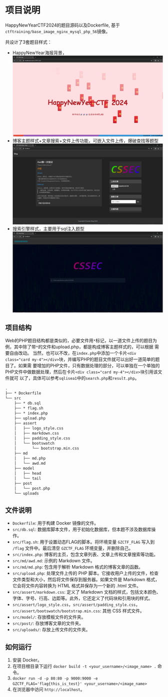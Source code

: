 # 项目说明

HappyNewYearCTF2024的题目源码以及Dockerfile, 基于`ctftraining/base_image_nginx_mysql_php_56`镜像。

共设计了3套题目样式：
- HappyNewYear海报背景，
  ![img.png](Web/img/img1.png)
- 博客主题样式+文章搜索+文件上传功能，可嵌入文件上传，爆破查找等题型
  ![img.png](Web/img/img2.png)
- 搜索引擎样式，主要用于sql注入题型
  ![img.png](Web/img/img3.png)

## 项目结构
Web的PHP题目结构都是类似的，必要文件用`*`标记，以一道文件上传的题目为例，其中除了带`*`的文件和upload.php，都是构成博客主题样式的，可以根据
需要自由改动。
当然，也可以不改，在`index.php`中添加一个卡片`<div class="card my-4"></div>`块，并编写PHP的题目文件就可以出好一道简单的题目了。如果需
要增加的PHP文件，只有数据处理的部分，可以单独在一个单独的PHP文件中做数据处理，然后在卡片`<div class="card my-4"></div>`块引用该文件就可
以了，具体可以参考`sqlisea1`中的`search.php`和`result.php`。
```
.
├── * Dockerfile
└── src
    ├── * db.sql
    ├── * flag.sh
    ├── * index.php
    ├── upload.php
    ├── assert
    │   ├── logo_style.css
    │   ├── markdown.css
    │   ├── padding_style.css
    │   └── bootswatch
    │       └── bootstrap.min.css
    ├── md
    │   ├── md.php
    │   └── awd.md    
    ├── model
    │   ├── head
    │   └── tail
    ├── post
    │   └── post.php
    └── uploads
```

## 文件说明

- `Dockerfile`: 用于构建 Docker 镜像的文件。
- `src/db.sql`: 数据库脚本文件，用于初始化数据库，但本题不涉及数据库操作。
- `src/flag.sh`: 用于设置动态FLAG的脚本。将环境变量 `GZCTF_FLAG` 写入到 `/flag` 文件中。最后清空 `GZCTF_FLAG` 环境变量，并删除自己。
- `src/index.php`: 博客的主页，包含文章列表、文章上传和文章搜索等功能。
- `src/md/awd.md`: 示例的 Markdown 文件。
- `src/md/md.php`: 包含用于解析 Markdown 格式的博客文章的函数。
- `src/upload.php`: 处理文件上传的 PHP 脚本。它接收用户上传的文件，检查文件类型和大小，然后将文件保存到服务器。如果文件是 Markdown 格式，它会将文件内容转换为 HTML 格式并保存为一个新的 .html 文件。
- `src/assert/markdown.css`: 定义了 Markdown 文档的样式，包括文本颜色、字体、字号、行高、边距等。此外，它还定义了代码块和引用块的样式。
- `src/assert/logo_style.css`，`src/assert/padding_style.css`，`src/assert/bootswatch/bootstrap.min.css`: 其他 CSS 样式文件。
- `src/model/`: 存放模板文件的文件夹。
- `src/post/`: 存放博客文章的文件夹。
- `src/uploads/`: 存放上传文件的文件夹。

## 如何运行

1. 安装 Docker。
2. 在项目根目录下运行 `docker build -t <your_username>/<image_name> .` 命令。
3. `docker run -d -p 80:80 -p 9000:9000 -e GZCTF_FLAG='flag{this_is_test}' <your_username>/<image_name>`
4. 在浏览器中访问 `http://localhost`。
